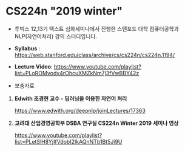 # CS224n "2019 winter"

- 투빅스 12,13기 텍스트 심화세미나에서 진행한 스탠포드 대학 컴퓨터공학과 NLP(자연어처리) 강의 스터디입니다.

- **Syllabus** : https://web.stanford.edu/class/archive/cs/cs224n/cs224n.1194/

- **Lecture Video**: https://www.youtube.com/playlist?list=PLoROMvodv4rOhcuXMZkNm7j3fVwBBY42z

- 보충자료

1. **Edwith 조경현 교수 - 딥러닝을 이용한 자연어 처리**

    https://www.edwith.org/deepnlp/joinLectures/17363

2. **고려대 산업경영공학부 DSBA 연구실 CS224n Winter 2019 세미나 영상**

    https://www.youtube.com/playlist?list=PLetSlH8YjIfVdobI2IkAQnNTb1Bt5Ji9U
